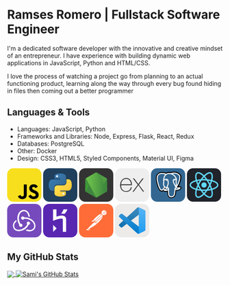 # Ramses Romero | Fullstack Software Engineer

I'm a dedicated software developer with the innovative and creative mindset of an entrepreneur. I have  experience with building dynamic web applications in JavaScript, Python and HTML/CSS.

I love the process of watching a project go from planning to an actual functioning product, learning along the way through every  bug found hiding in files then coming out a better programmer
 
## Languages & Tools

- Languages: JavaScript, Python
- Frameworks and Libraries: Node, Express, Flask, React, Redux 
- Databases: PostgreSQL
- Other:  Docker
- Design: CSS3, HTML5, Styled Components, Material UI, Figma


![JS](https://github.com/harshcut/harshcut/blob/master/static/javascript.svg)   ![Python](https://github.com/harshcut/harshcut/blob/master/static/python.svg)   ![Node](https://github.com/harshcut/harshcut/blob/master/static/nodejs.svg)   ![Express](https://github.com/harshcut/harshcut/blob/master/static/expressjs.svg)   ![POstgreSQL](https://github.com/harshcut/harshcut/blob/master/static/postgresql.svg)   ![React](https://github.com/harshcut/harshcut/blob/master/static/react.svg)   ![Redux](https://github.com/harshcut/harshcut/blob/master/static/redux.svg)   ![Heroku](https://github.com/harshcut/harshcut/blob/master/static/heroku.svg)  ![Postman](https://github.com/harshcut/harshcut/blob/master/static/postman.svg)   ![VSCode](https://github.com/harshcut/harshcut/blob/master/static/vscode.svg)
 

## My GitHub Stats

<a href="https://github.com/RamsesRomeroJr/RamsesRomeroJr">
  <img align="center" src="https://github-readme-stats.vercel.app/api/top-langs/?username=RamsesRomeroJr&hide=jupyter%20notebook,html&title_color=ffffff&text_color=c9cacc&icon_color=2bbc8a&bg_color=1d1f21" />
</a>

<a href="https://github.com/RamsesRomeroJr/RamsesRomeroJr">
  <img align="center" src="https://github-readme-stats.vercel.app/api?username=RamsesRomeroJr&show_icons=true&line_height=27&count_private=true&title_color=ffffff&text_color=c9cacc&icon_color=2bbc8a&bg_color=1d1f21" alt="Sami's GitHub Stats" />
</a>

<!--
**RamsesRomeroJr/RamsesRomeroJr** is a ✨ _special_ ✨ repository because its `README.md` (this file) appears on your GitHub profile.

